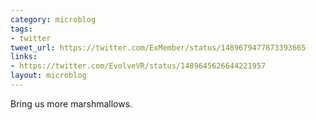 ```yaml
---
category: microblog
tags:
- twitter
tweet_url: https://twitter.com/ExMember/status/1489679477873393665
links:
- https://twitter.com/EvolveVR/status/1489645626644221957
layout: microblog
---
```

Bring us more marshmallows.

